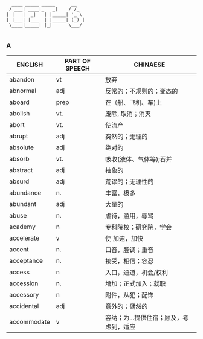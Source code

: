 ```
  ____ _____ _____      __   
 / ___| ____|_   _|    / /_  
| |   |  _|   | |_____| '_ \ 
| |___| |___  | |_____| (_) |
 \____|_____| |_|      \___/ 
                             
```

### A
| ENGLISH     | PART OF SPEECH | CHINAESE                                |
|-------------|----------------|-----------------------------------------|
| abandon     | vt             | 放弃                                    |
| abnormal    | adj            | 反常的；不规则的；变态的                |
| aboard      | prep           | 在（船、飞机、车)上                     |
| abolish     | vt.            | 废除, 取消；消灭                        |
| abort       | vt.            | 使流产                                  |
| abrupt      | adj            | 突然的；无理的                          |
| absolute    | adj            | 绝对的                                  |
| absorb      | vt.            | 吸收(液体、气体等);吞并                 |
| abstract    | adj            | 抽象的                                  |
| absurd      | adj            | 荒谬的；无理性的                        |
| abundance   | n.             | 丰富，极多                              |
| abundant    | adj            | 大量的                                  |
| abuse       | n.             | 虐待，滥用，辱骂                        |
| academy     | n              | 专科院校；研究院，学会                  |
| accelerate  | v              | 使 加速，加快                           |
| accent      | n.             | 口音，腔调；重音                        |
| acceptance  | n.             | 接受，相信；容忍                        |
| access      | n              | 入口，通道，机会/权利                   |
| accession   | n.             | 增加；正式加入；就职                    |
| accessory   | n              | 附件，从犯；配饰                        |
| accidental  | adj            | 意外的；偶然的                          |
| accommodate | v              | 容纳；为...提供住宿；顾及，考虑到，适应

